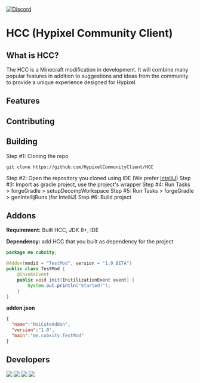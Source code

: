 [ ![Discord](https://canary.discordapp.com/api/guilds/411619823445999637/widget.png) ](https://discord.gg/8GakFcT)
# HCC (Hypixel Community Client)
## What is HCC? ##
The HCC is a Minecraft modification in development. It will combine many popular features in addition to suggestions and ideas from the community to provide a unique experience designed for Hypixel.

## Features ##

## Contributing ##

## Building ##
Step #1: Cloning the repo
```
git clone https://github.com/HypixelCommunityClient/HCC
```
Step #2: Open the repository you cloned using IDE (We prefer [IntelliJ](https://jetbrains.com/idea))
Step #3: Import as gradle project, use the project's wrapper
Step #4: Run Tasks \> forgeGradle \> setupDecompWorkspace
Step #5: Run Tasks \> forgeGradle \> genIntellijRuns (for IntelliJ)
Step #6: Build project

## Addons ##
**Requirement:** Built HCC, JDK 8+, IDE

**Dependency:**
add HCC that you built as dependency for the project

```java
package me.cubxity;

@Addon(modid = "TestMod", version = "1.0 BETA")
public class TestMod {
    @InvokeEvent
    public void init(InitilizationEvent event) {
        System.out.println("Started!");
    }
}
```

**addon.json**
```json
{
  "name":"MaiCuteAddon",
  "version":"1.0",
  "main":"me.cubxity.TestMod"
}
```
## Developers ##
[![](https://cdn.discordapp.com/avatars/376817315830038530/87dd80c68e0598ea39af4e0472b299b7.png)](https://github.com/Sk1er)
[![](https://cdn.discordapp.com/avatars/248159137370734601/8a8b49df90cda7ccd55f28c1f5293ad6.png)](https://github.com/CoalCoding)
[![](https://cdn.discordapp.com/avatars/247785387919933440/e8f6af129f0d6d4db93d8c7360aac15a.png)](https://github.com/KevinPriv)
[![](https://cdn.discordapp.com/avatars/290921387655430144/1495ae41593665e29f683d63d502c600.png)](https://github.com/VRCube)
